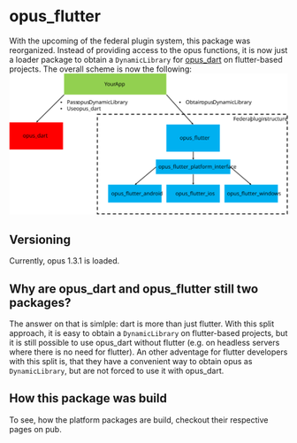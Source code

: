 # opus_flutter
With the upcoming of the federal plugin system, this package was reorganized.
Instead of providing access to the opus functions, it is now just a loader package to obtain a `DynamicLibrary` for [opus_dart](https://pub.dev/packages/opus_dart) on flutter-based projects.
The overall scheme is now the following:
![scheme](./doc/scheme.svg)

## Versioning
Currently, opus 1.3.1 is loaded.

## Why are opus_dart and opus_flutter still two packages?
The answer on that is simlple: dart is more than just flutter. With this split approach, it is easy to obtain a `DynamicLibrary` on flutter-based projects, but it is still possible to use opus_dart without flutter (e.g. on headless servers where there is no need for flutter). An other adventage for flutter developers with this split is, that they have a convenient way to obtain opus as `DynamicLibrary`, but are not forced to use it with opus_dart.

## How this package was build
To see, how the platform packages are build, checkout their respective pages on pub.